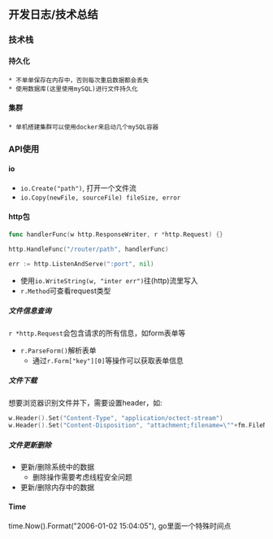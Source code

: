 ## 开发日志/技术总结 

### 技术栈

#### 持久化
    * 不单单保存在内存中，否则每次重启数据都会丢失
    * 使用数据库(这里使用mySQL)进行文件持久化

    
#### 集群
    * 单机搭建集群可以使用docker来启动几个mySQL容器


### API使用

#### io

- `io.Create("path")`, 打开一个文件流
- `io.Copy(newFile, sourceFile) fileSize, error`


#### http包

```go
func handlerFunc(w http.ResponseWriter, r *http.Request) {}

http.HandleFunc("/router/path", handlerFunc)

err := http.ListenAndServe(":port", nil)
```

- 使用`io.WriteString(w, "inter err")`往(http)流里写入
- `r.Method`可查看request类型


##### 文件信息查询

`r *http.Request`会包含请求的所有信息，如form表单等

- `r.ParseForm()`解析表单
    * 通过`r.Form["key"][0]`等操作可以获取表单信息


##### 文件下载

想要浏览器识别文件并下，需要设置header，如:

```go
w.Header().Set("Content-Type", "application/octect-stream")
w.Header().Set("Content-Disposition", "attachment;filename=\""+fm.FileName+"\"")
```


##### 文件更新删除

- 更新/删除系统中的数据
    * 删除操作需要考虑线程安全问题
- 更新/删除内存中的数据


#### Time

time.Now().Format("2006-01-02 15:04:05"), go里面一个特殊时间点

